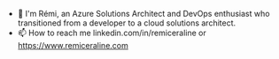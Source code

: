 - 👋 I'm Rémi, an Azure Solutions Architect and DevOps enthusiast who transitioned from a developer to a cloud solutions architect.
- 📫 How to reach me linkedin.com/in/remiceraline or https://www.remiceraline.com

<!---
rceraline/rceraline is a ✨ special ✨ repository because its `README.md` (this file) appears on your GitHub profile.
You can click the Preview link to take a look at your changes.
--->
